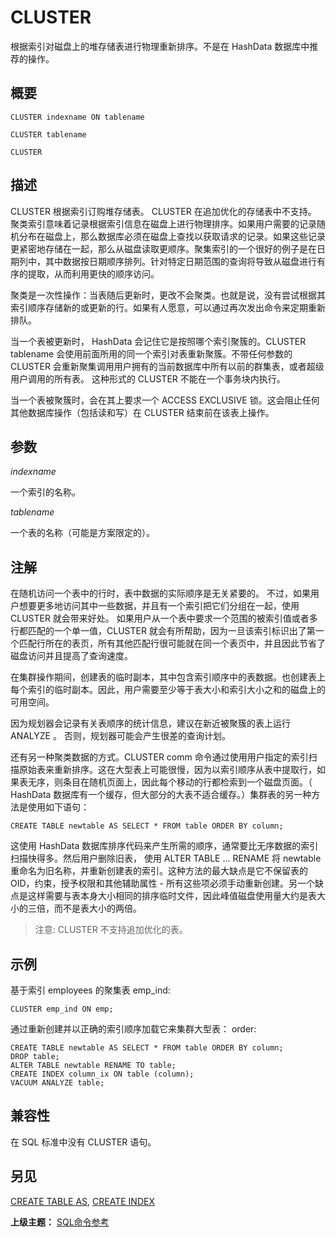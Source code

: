 # CLUSTER

根据索引对磁盘上的堆存储表进行物理重新排序。不是在 HashData 数据库中推荐的操作。

## 概要

```
CLUSTER indexname ON tablename

CLUSTER tablename

CLUSTER
```
## 描述

CLUSTER 根据索引订购堆存储表。 CLUSTER 在追加优化的存储表中不支持。 聚类索引意味着记录根据索引信息在磁盘上进行物理排序。如果用户需要的记录随机分布在磁盘上，那么数据库必须在磁盘上查找以获取请求的记录。如果这些记录更紧密地存储在一起，那么从磁盘读取更顺序。聚集索引的一个很好的例子是在日期列中，其中数据按日期顺序排列。针对特定日期范围的查询将导致从磁盘进行有序的提取，从而利用更快的顺序访问。

聚类是一次性操作：当表随后更新时，更改不会聚类。也就是说，没有尝试根据其索引顺序存储新的或更新的行。如果有人愿意，可以通过再次发出命令来定期重新排队。

当一个表被更新时， HashData 会记住它是按照哪个索引聚簇的。CLUSTER tablename 会使用前面所用的同一个索引对表重新聚簇。不带任何参数的 CLUSTER 会重新聚集调用用户拥有的当前数据库中所有以前的群集表，或者超级用户调用的所有表。 这种形式的 CLUSTER 不能在一个事务块内执行。

当一个表被聚簇时，会在其上要求一个 ACCESS EXCLUSIVE 锁。这会阻止任何其他数据库操作（包括读和写）在 CLUSTER 结束前在该表上操作。

## 参数

*indexname*

一个索引的名称。

*tablename*

一个表的名称（可能是方案限定的）。

## 注解

在随机访问一个表中的行时，表中数据的实际顺序是无关紧要的。 不过，如果用户想要更多地访问其中一些数据，并且有一个索引把它们分组在一起，使用 CLUSTER 就会带来好处。 如果用户从一个表中要求一个范围的被索引值或者多行都匹配的一个单一值，CLUSTER 就会有所帮助，因为一旦该索引标识出了第一个匹配行所在的表页，所有其他匹配行很可能就在同一个表页中，并且因此节省了磁盘访问并且提高了查询速度。

在集群操作期间，创建表的临时副本，其中包含索引顺序中的表数据。也创建表上每个索引的临时副本。因此，用户需要至少等于表大小和索引大小之和的磁盘上的可用空间。

因为规划器会记录有关表顺序的统计信息，建议在新近被聚簇的表上运行 ANALYZE 。 否则，规划器可能会产生很差的查询计划。

还有另一种聚类数据的方式。CLUSTER comm 命令通过使用用户指定的索引扫描原始表来重新排序。这在大型表上可能很慢，因为以索引顺序从表中提取行，如果表无序，则条目在随机页面上，因此每个移动的行都检索到一个磁盘页面。（ HashData 数据库有一个缓存，但大部分的大表不适合缓存。）集群表的另一种方法是使用如下语句：

```
CREATE TABLE newtable AS SELECT * FROM table ORDER BY column;
```
这使用 HashData 数据库排序代码来产生所需的顺序，通常要比无序数据的索引扫描快得多。然后用户删除旧表， 使用 ALTER TABLE ... RENAME 将 newtable 重命名为旧名称，并重新创建表的索引。这种方法的最大缺点是它不保留表的 OID，约束，授予权限和其他辅助属性 - 所有这些项必须手动重新创建。另一个缺点是这样需要与表本身大小相同的排序临时文件，因此峰值磁盘使用量大约是表大小的三倍，而不是表大小的两倍。

>注意: CLUSTER 不支持追加优化的表。

## 示例

基于索引 employees 的聚集表 emp\_ind:

```
CLUSTER emp_ind ON emp;
```
通过重新创建并以正确的索引顺序加载它来集群大型表： order:

```
CREATE TABLE newtable AS SELECT * FROM table ORDER BY column;
DROP table;
ALTER TABLE newtable RENAME TO table;
CREATE INDEX column_ix ON table (column);
VACUUM ANALYZE table;
```
## 兼容性

在 SQL 标准中没有 CLUSTER 语句。

## 另见

[CREATE TABLE AS](./create-table-as.md), [CREATE INDEX](./create-index.md)

**上级主题：** [SQL命令参考](./README.md)
